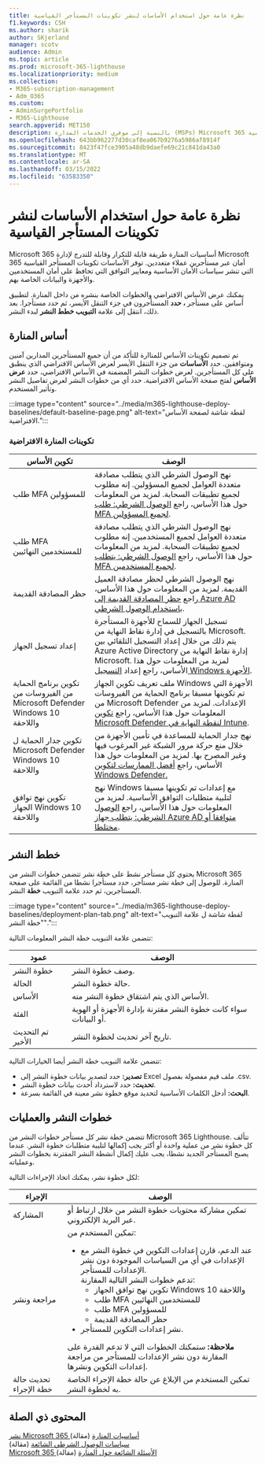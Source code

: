 ```yaml
---
title: نظرة عامة حول استخدام الأساسات لنشر تكوينات المستأجر القياسية
f1.keywords: CSH
ms.author: sharik
author: SKjerland
manager: scotv
audience: Admin
ms.topic: article
ms.prod: microsoft-365-lighthouse
ms.localizationpriority: medium
ms.collection:
- M365-subscription-management
- Adm_O365
ms.custom:
- AdminSurgePortfolio
- M365-Lighthouse
search.appverid: MET150
description: بالنسبة إلى موفري الخدمات المدارة (MSPs) Microsoft 365 المنارة، تعرف على كيفية استخدام الأساسات لنشر تكوينات المستأجر القياسية.
ms.openlocfilehash: 643bb962277d30caf8ea067b9276a5986af8914f
ms.sourcegitcommit: 8423f47fce3905a48db9daefe69c21c841da43a0
ms.translationtype: MT
ms.contentlocale: ar-SA
ms.lasthandoff: 03/15/2022
ms.locfileid: "63583350"
---
```

# <a name="overview-of-using-baselines-to-deploy-standard-tenant-configurations"></a>نظرة عامة حول استخدام الأساسات لنشر تكوينات المستأجر القياسية 

Microsoft 365 أساسيات المنارة طريقة قابلة للتكرار وقابلة للتدرج لإدارة Microsoft 365 أمان عبر مستأجرين عملاء متعددين. توفر الأساسات تكوينات المستأجر القياسية التي تنشر سياسات الأمان الأساسية ومعايير التوافق التي تحافظ على أمان المستخدمين والأجهزة والبيانات الخاصة بهم.

يمكنك عرض الأساس الافتراضي والخطوات الخاصة بنشره من داخل المنارة. لتطبيق أساس على مستأجر **، حدد** المستأجرون في جزء التنقل الأيسر، ثم حدد مستأجرا. بعد ذلك، انتقل إلى علامة **التبويب خطط النشر** لبدء النشر.

## <a name="lighthouse-baseline"></a>أساس المنارة

تم تصميم تكوينات الأساس للمناارة للتأكد من أن جميع المستأجرين المدارين آمنين ومتوافقين. حدد **الأساسات** من جزء التنقل الأيسر لعرض الأساس الافتراضي الذي ينطبق على كل المستأجرين.  لعرض خطوات النشر المضمنة في الأساس الافتراضي، حدد **عرض الأساس** لفتح صفحة الأساس الافتراضية. حدد أي من خطوات النشر لعرض تفاصيل النشر وتأثير المستخدم.

:::image type="content" source="../media/m365-lighthouse-deploy-baselines/default-baseline-page.png" alt-text="لقطة شاشة لصفحة الأساس الافتراضية.":::

### <a name="default-lighthouse-configurations"></a>تكوينات المنارة الافتراضية

| تكوين الأساس | الوصف |
|--|--|
| طلب MFA للمسؤولين | نهج الوصول الشرطي الذي يتطلب مصادقة متعددة العوامل لجميع المسؤولين. إنه مطلوب لجميع تطبيقات السحابة. لمزيد من المعلومات حول هذا الأساس، راجع [الوصول الشرطي: طلب MFA لجميع المسؤولين](/azure/active-directory/conditional-access/howto-conditional-access-policy-admin-mfa).|
| طلب MFA للمستخدمين النهائيين | نهج الوصول الشرطي الذي يتطلب مصادقة متعددة العوامل لجميع المستخدمين.  إنه مطلوب لجميع تطبيقات السحابة. لمزيد من المعلومات حول هذا الأساس، راجع [الوصول الشرطي: يتطلب MFA لجميع المستخدمين](/azure/active-directory/conditional-access/howto-conditional-access-policy-all-users-mfa). |
| حظر المصادقة القديمة | نهج الوصول الشرطي لحظر مصادقة العميل القديمة. لمزيد من المعلومات حول هذا الأساس، راجع [حظر المصادقة القديمة إلى Azure AD باستخدام الوصول الشرطي](/azure/active-directory/conditional-access/block-legacy-authentication).|
| إعداد تسجيل الجهاز | تسجيل الجهاز للسماح للأجهزة المستأجرة بالتسجيل في إدارة نقاط النهاية من Microsoft. يتم ذلك من خلال إعداد التسجيل التلقائي بين Azure Active Directory إدارة نقاط النهاية من Microsoft. لمزيد من المعلومات حول هذا الأساس، راجع إعداد [التسجيل Windows الأجهزة](/mem/intune/enrollment/windows-enroll). |
| تكوين برنامج الحماية من الفيروسات من Microsoft Defender Windows 10 واللاحقة | ملف تعريف تكوين الجهاز Windows الأجهزة التي تم تكوينها مسبقا برنامج الحماية من الفيروسات من Microsoft Defender الإعدادات. لمزيد من المعلومات حول هذا الأساس، راجع [تكوين Microsoft Defender لنقطة النهاية في Intune](/mem/intune/protect/advanced-threat-protection-configure).|
| تكوين جدار الحماية ل Microsoft Defender Windows 10 واللاحقة | نهج جدار الحماية للمساعدة في تأمين الأجهزة من خلال منع حركة مرور الشبكة غير المرغوب فيها وغير المصرح بها. لمزيد من المعلومات حول هذا الأساس، راجع [أفضل الممارسات لتكوين Windows Defender.](/windows/security/threat-protection/windows-firewall/best-practices-configuring)  |
| تكوين نهج توافق الجهاز Windows 10 واللاحقة | نهج Windows مع إعدادات تم تكوينها مسبقا لتلبية متطلبات التوافق الأساسية. لمزيد من المعلومات حول هذا الأساس، راجع [الوصول الشرطي: يتطلب جهاز Azure AD متوافقا أو مختلطا](/azure/active-directory/conditional-access/howto-conditional-access-policy-compliant-device). |

## <a name="deployment-plans"></a>خطط النشر

يحتوي كل مستأجر نشط على خطة نشر تتضمن خطوات النشر من Microsoft 365 المنارة. للوصول إلى خطة نشر مستأجر، حدد مستأجرا نشطا من القائمة على صفحة المستأجرين، ثم حدد علامة التبويب **خطة** النشر.

:::image type="content" source="../media/m365-lighthouse-deploy-baselines/deployment-plan-tab.png" alt-text="لقطة شاشة ل علامة التبويب &quot;خطة النشر&quot;.":::

تتضمن علامة التبويب خطة النشر المعلومات التالية:


|عمود  |الوصف  |
|---------|---------|
|خطوة النشر     |  وصف خطوة النشر.       |
|الحالة     |حالة خطوة النشر.         |
|الأساس     |الأساس الذي يتم اشتقاق خطوة النشر منه.         |
|الفئة     | سواء كانت خطوة النشر مقترنة بإدارة الأجهزة أو الهوية أو البيانات.        |
|تم التحديث الأخير    | تاريخ آخر تحديث لخطوة النشر.        |


تتضمن علامة التبويب خطة النشر أيضا الخيارات التالية:

- **تصدير:** حدد لتصدير بيانات خطوة النشر إلى Excel ملف قيم مفصولة بفصول .csv.
- **تحديث:** حدد لاسترداد أحدث بيانات خطوة النشر.
- **البحث:** أدخل الكلمات الأساسية لتحديد موقع خطوة نشر معينة في القائمة بسرعة.

## <a name="deployment-steps-and-processes"></a>خطوات النشر والعمليات

تتضمن خطة نشر كل مستأجر خطوات النشر من Microsoft 365 Lighthouse. تتألف كل خطوة نشر من عملية واحدة أو أكثر يجب إكمالها لتلبية متطلبات خطوة النشر. عندما يصبح المستأجر الجديد نشطا، يجب عليك إكمال أنشطة النشر المقترنة بخطوات النشر وعملياته.

لكل خطوة نشر، يمكنك اتخاذ الإجراءات التالية:

|الإجراء  |الوصف  |
|---------|---------|
| المشاركة    |  تمكين مشاركة محتويات خطوة النشر من خلال ارتباط أو عبر البريد الإلكتروني.    |
| مراجعة ونشر    |  تمكين المستخدم من: <ul><li>عند الدعم، قارن إعدادات التكوين في خطوة النشر مع الإعدادات في أي من السياسات الموجودة دون نشر الإعدادات للمستأجر.<br>تدعم خطوات النشر التالية المقارنة:</br><ul><li>تكوين نهج توافق الجهاز Windows 10 واللاحقة</li><li>طلب MFA للمستخدمين النهائيين</li><li>طلب MFA للمسؤولين</li><li>حظر المصادقة القديمة</li></ul></li> <li>نشر إعدادات التكوين للمستأجر.</li></ul>**ملاحظة:** ستمكنك الخطوات التي لا تدعم القدرة على المقارنة دون نشر الإعدادات للمستأجر من مراجعة إعدادات التكوين ونشرها.|
| تحديث حالة خطة الإجراء    |  تمكين المستخدم من الإبلاغ عن حالة خطة الإجراء الخاصة به لخطوة النشر.      |

## <a name="related-content"></a>المحتوى ذي الصلة

[نشر Microsoft 365 أساسيات المنارة](m365-lighthouse-deploy-baselines.md) (مقالة)\
[سياسات الوصول الشرطي الشائعة](/azure/active-directory/conditional-access/concept-conditional-access-policy-common) (مقالة)\
[Microsoft 365 الأسئلة الشائعة حول المنارة](m365-lighthouse-faq.yml) (مقالة)
